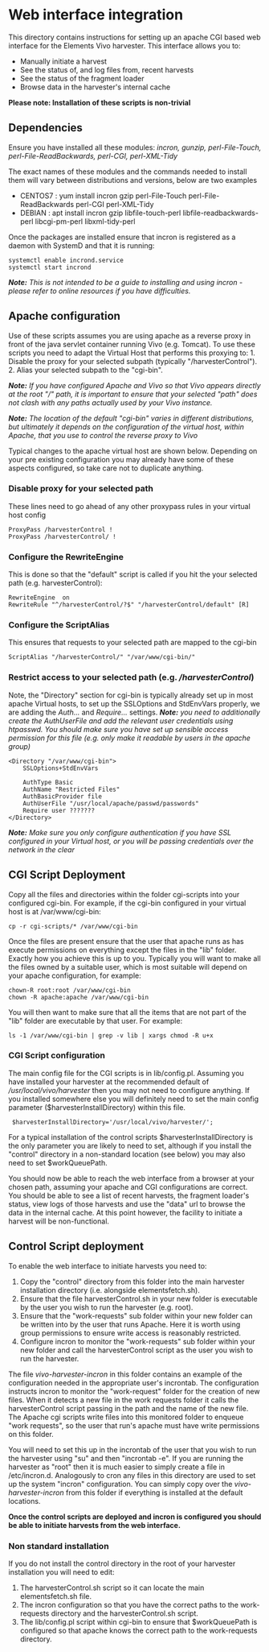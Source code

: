 # Web interface integration

This directory contains instructions for setting up an apache CGI based web interface for the Elements Vivo harvester. This interface allows you to:
  * Manually initiate a harvest
  * See the status of, and log files from, recent harvests
  * See the status of the fragment loader
  * Browse data in the harvester's internal cache

**Please note: Installation of these scripts is non-trivial**

## Dependencies
Ensure you have installed all these modules:
     *incron, gunzip, perl-File-Touch, perl-File-ReadBackwards, perl-CGI, perl-XML-Tidy*

The exact names of these modules and the commands needed to install them will vary between distributions and versions, below are two examples
  * CENTOS7	: yum install incron gzip perl-File-Touch perl-File-ReadBackwards perl-CGI perl-XML-Tidy
  * DEBIAN	: apt install incron gzip libfile-touch-perl libfile-readbackwards-perl libcgi-pm-perl libxml-tidy-perl

Once the packages are installed ensure that incron is registered as a daemon with SystemD and that it is running:

    systemctl enable incrond.service
    systemctl start incrond

***Note:** This is not intended to be a guide to installing and using incron - please refer to online resources if you have difficulties.*

## Apache configuration

Use of these scripts assumes you are using apache as a reverse proxy in front of the java servlet container running Vivo (e.g. Tomcat). To use these scripts you need to adapt the Virtual Host that performs this proxying to:
    1. Disable the proxy for your selected subpath (typically "/harvesterControl").
    2. Alias your selected subpath to the "cgi-bin".

***Note:** If you have configured Apache and Vivo so that Vivo appears directly at the root "/" path, it is important to ensure that your selected "path" does not clash with any paths actually used by your Vivo instance.*

***Note:** The location of the default "cgi-bin" varies in different distributions, but ultimately it depends on the configuration of the virtual host, within Apache, that you use to control the reverse proxy to Vivo*

Typical changes to the apache virtual host are shown below. Depending on your pre existing configuration you may already have some of these aspects configured, so take care not to duplicate anything.

### Disable proxy for your selected path
These lines need to go ahead of any other proxypass rules in your virtual host config

    ProxyPass /harvesterControl !
    ProxyPass /harvesterControl/ !

### Configure the RewriteEngine
This is done so that the "default" script is called if you hit the your selected path (e.g. harvesterControl):

    RewriteEngine  on
    RewriteRule "^/harvesterControl/?$" "/harvesterControl/default" [R]

### Configure the ScriptAlias
This ensures that requests to your selected path are mapped to the cgi-bin

    ScriptAlias "/harvesterControl/" "/var/www/cgi-bin/"

### Restrict access to your selected path (e.g. */harvesterControl*)
Note, the "Directory" section for cgi-bin is typically already set up in most apache Virtual hosts, to set up the
SSLOptions and StdEnvVars properly, we are adding the *Auth...* and *Require...* settings.
***Note:** you need to additionally create the AuthUserFile and add the relevant user credentials using htpasswd. You should make sure you have set up sensible access permission for this file (e.g. only make it readable by users in the apache group)*

    <Directory "/var/www/cgi-bin">
        SSLOptions+StdEnvVars

        AuthType Basic
        AuthName "Restricted Files"
        AuthBasicProvider file
        AuthUserFile "/usr/local/apache/passwd/passwords"
        Require user ???????
    </Directory>

  ***Note:** Make sure you only configure authentication if you have SSL configured in your Virtual host, or you will be passing credentials over the network in the clear*

## CGI Script Deployment
Copy all the files and directories within the folder cgi-scripts into your configured cgi-bin.
For example, if the cgi-bin configured in your virtual host is at /var/www/cgi-bin:

    cp -r cgi-scripts/* /var/www/cgi-bin

Once the files are present ensure that the user that apache runs as has execute permissions on everything except the files in the "lib" folder. Exactly how you achieve this is up to you. Typically you will want to make all the files owned by a suitable user, which is most suitable will depend on your apache configuration, for example:

    chown-R root:root /var/www/cgi-bin
    chown -R apache:apache /var/www/cgi-bin

You will then want to make sure that all the items that are not part of the "lib" folder are executable by that user.
For example:

    ls -1 /var/www/cgi-bin | grep -v lib | xargs chmod -R u+x

### CGI Script configuration
The main config file for the CGI scripts is in lib/config.pl. Assuming you have installed your harvester at the recommended default of */usr/local/vivo/harvester* then you may not need to configure anything.
If you installed somewhere else you will definitely need to set the main config parameter ($harvesterInstallDirectory) within this file.

     $harvesterInstallDirectory='/usr/local/vivo/harvester/';

For a typical installation of the control scripts $harvesterInstallDirectory is the only parameter you are likely to need to set, although if you install the "control" directory in a non-standard location (see below) you may also need to set $workQueuePath.

You should now be able to reach the web interface from a browser at your chosen path, assuming your apache and CGI configurations are correct. You should be able to see a list of recent harvests, the fragment loader's status, view logs of those harvests and use the "data" url to browse the data in the internal cache.
At this point however, the facility to initiate a harvest will be non-functional.

## Control Script deployment
To enable the web interface to initiate harvests you need to:
  1. Copy the "control" directory from this folder into the main harvester installation directory (i.e. alongside elementsfetch.sh).
  2. Ensure that the file harvesterControl.sh in your new folder is executable by the user you wish to run the harvester (e.g. root).
  3. Ensure that the "work-requests" sub folder within your new folder can be written into by the user that runs Apache. Here it is worth using group permissions to ensure write access is reasonably restricted.
  4. Configure incron to monitor the "work-requests" sub folder within your new folder and call the harvesterControl script as the user you wish to run the harvester.

The file *vivo-harvester-incron* in this folder contains an example of the configuration needed in the appropriate user's incrontab. The configuration instructs incron to monitor the "work-request" folder for the creation of new files. When it detects a new file in the work requests folder it calls the harvesterControl script passing in the path and the name of the new file. The Apache cgi scripts write files into this monitored folder to enqueue "work requests", so the user that run's apache must have write permissions on this folder.

 You will need to set this up in the incrontab of the user that you wish to run the harvester using "su" and then "incrontab -e". If you are running the harvester as "root" then it is much easier to simply create a file in /etc/incron.d. Analogously to cron any files in this directory are used to set up the system "incron" configuration.
You can simply copy over the *vivo-harvester-incron* from this folder if everything is installed at the default locations.

**Once the control scripts are deployed and incron is configured you should be able to initiate harvests from the web interface.**

### Non standard installation
If you do not install the control directory in the root of your harvester installation you will need to edit:
  1. The harvesterControl.sh script so it can locate the main elementsfetch.sh file.
  2. The incron configuration so that you have the correct paths to the work-requests directory and the harvesterControl.sh script.
  3. The lib/config.pl script within cgi-bin to ensure that $workQueuePath is configured so that apache knows the correct path to the work-requests directory.

